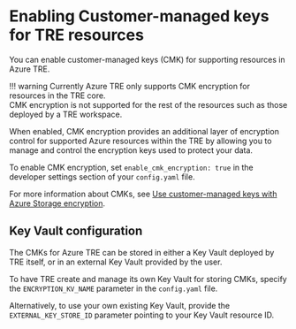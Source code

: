 # Enabling Customer-managed keys for TRE resources

You can enable customer-managed keys (CMK) for supporting resources in Azure TRE.

!!! warning
    Currently Azure TRE only supports CMK encryption for resources in the TRE core.  
    CMK encryption is not supported for the rest of the resources such as those deployed by a TRE workspace.


When enabled, CMK encryption provides an additional layer of encryption control for supported Azure resources within the TRE by allowing you to manage and control the encryption keys used to protect your data.

To enable CMK encryption, set `enable_cmk_encryption: true` in the developer settings section of your `config.yaml` file.

For more information about CMKs, see [Use customer-managed keys with Azure Storage encryption](https://learn.microsoft.com/azure/storage/common/customer-managed-keys-overview).

## Key Vault configuration
The CMKs for Azure TRE can be stored in either a Key Vault deployed by TRE itself, or in an external Key Vault provided by the user.  

To have TRE create and manage its own Key Vault for storing CMKs, specify the `ENCRYPTION_KV_NAME` parameter in the `config.yaml` file.  

Alternatively, to use your own existing Key Vault, provide the `EXTERNAL_KEY_STORE_ID` parameter pointing to your Key Vault resource ID.
